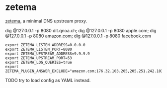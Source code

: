 # zetema

[zetema](https://www.pagat.com/invented/zetema.html), a minimal DNS upstream proxy.

dig @127.0.0.1 -p 8080 dit.qnoa.ch; dig @127.0.0.1 -p 8080 apple.com; dig @127.0.0.1 -p 8080 amazon.com; dig @127.0.0.1 -p 8080 facebook.com

```
export ZETEMA_LISTEN_ADDRESS=0.0.0.0
export ZETEMA_LISTEN_PORT=8080
export ZETEMA_UPSTREAM_ADDRESS=9.9.9.9
export ZETEMA_UPSTREAM_PORT=53
export ZETEMA_LOG_QUERIES=true
export ZETEMA_PLUGIN_ANSWER_EXCLUDE="amazon.com;176.32.103.205,205.251.242.103"
```

TODO try to load config as YAML instead.

